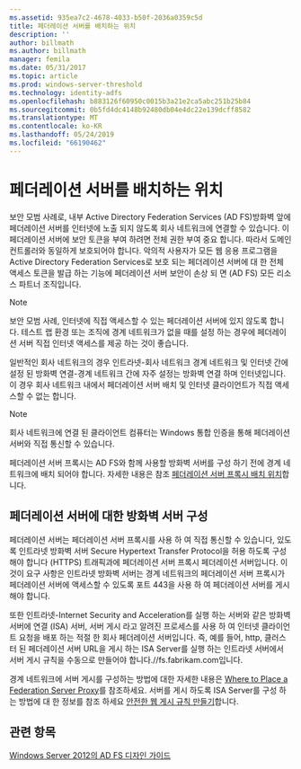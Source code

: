 ```yaml
---
ms.assetid: 935ea7c2-4678-4033-b50f-2036a0359c5d
title: 페더레이션 서버를 배치하는 위치
description: ''
author: billmath
ms.author: billmath
manager: femila
ms.date: 05/31/2017
ms.topic: article
ms.prod: windows-server-threshold
ms.technology: identity-adfs
ms.openlocfilehash: b883126f60950c0015b3a21e2ca5abc251b25b84
ms.sourcegitcommit: 0b5fd4dc4148b92480db04e4dc22e139dcff8582
ms.translationtype: MT
ms.contentlocale: ko-KR
ms.lasthandoff: 05/24/2019
ms.locfileid: "66190462"
---
```

# <a name="where-to-place-a-federation-server"></a>페더레이션 서버를 배치하는 위치

보안 모범 사례로, 내부 Active Directory Federation Services \(AD FS\)방화벽 앞에 페더레이션 서버를 인터넷에 노출 되지 않도록 회사 네트워크에 연결할 수 있습니다. 이 페더레이션 서버에 보안 토큰을 부여 하려면 전체 권한 부여 중요 합니다. 따라서 도메인 컨트롤러와 동일하게 보호되어야 합니다. 악의적 사용자가 모든 웹 응용 프로그램을 Active Directory Federation Services로 보호 되는 페더레이션 서버에 대 한 전체 액세스 토큰을 발급 하는 기능에 페더레이션 서버 보안이 손상 되 면 \(AD FS\) 모든 리소스 파트너 조직입니다.  
  
> [!NOTE]  
> 보안 모범 사례, 인터넷에 직접 액세스할 수 있는 페더레이션 서버에 있지 않도록 합니다. 테스트 랩 환경 또는 조직에 경계 네트워크가 없을 때를 설정 하는 경우에 페더레이션 서버 직접 인터넷 액세스를 제공 하는 것이 좋습니다.  
  
일반적인 회사 네트워크의 경우 인트라넷\-회사 네트워크 경계 네트워크 및 인터넷 간에 설정 된 방화벽 연결\-경계 네트워크 간에 자주 설정는 방화벽 연결 하며 인터넷입니다. 이 경우 회사 네트워크 내에서 페더레이션 서버 배치 및 인터넷 클라이언트가 직접 액세스할 수 없는 합니다.  
  
> [!NOTE]  
> 회사 네트워크에 연결 된 클라이언트 컴퓨터는 Windows 통합 인증을 통해 페더레이션 서버와 직접 통신할 수 있습니다.  
  
페더레이션 서버 프록시는 AD FS와 함께 사용할 방화벽 서버를 구성 하기 전에 경계 네트워크에 배치 되어야 합니다. 자세한 내용은 참조 [페더레이션 서버 프록시 배치 위치](Where-to-Place-a-Federation-Server-Proxy.md)합니다.  
  
## <a name="configuring-your-firewall-servers-for-a-federation-server"></a>페더레이션 서버에 대한 방화벽 서버 구성  
페더레이션 서버는 페더레이션 서버 프록시를 사용 하 여 직접 통신할 수 있습니다, 있도록 인트라넷 방화벽 서버 Secure Hypertext Transfer Protocol을 허용 하도록 구성 해야 합니다 \(HTTPS\) 트래픽과에 페더레이션 서버 프록시 페더레이션 서버입니다. 이것이 요구 사항은 인트라넷 방화벽 서버는 경계 네트워크의 페더레이션 서버 프록시가 페더레이션 서버에 액세스할 수 있도록 포트 443을 사용 하 여 페더레이션 서버를 게시 해야 합니다.  
  
또한 인트라넷\-Internet Security and Acceleration를 실행 하는 서버와 같은 방화벽 서버에 연결 \(ISA\) 서버, 서버 게시 라고 알려진 프로세스를 사용 하 여 인터넷 클라이언트 요청을 배포 하는 적절 한 회사 페더레이션 서버입니다. 즉, 예를 들어, http, 클러스터 된 페더레이션 서버 URL을 게시 하는 ISA Server를 실행 하는 인트라넷 서버에서 서버 게시 규칙을 수동으로 만들어야 합니다.\/\/fs.fabrikam.com입니다.  
  
경계 네트워크에 서버 게시를 구성하는 방법에 대한 자세한 내용은 [Where to Place a Federation Server Proxy](Where-to-Place-a-Federation-Server-Proxy.md)를 참조하세요. 서버를 게시 하도록 ISA Server를 구성 하는 방법에 대 한 정보를 참조 하세요 [안전한 웹 게시 규칙 만들기](https://go.microsoft.com/fwlink/?LinkId=75182)합니다.  
  
## <a name="see-also"></a>관련 항목
[Windows Server 2012의 AD FS 디자인 가이드](AD-FS-Design-Guide-in-Windows-Server-2012.md)
